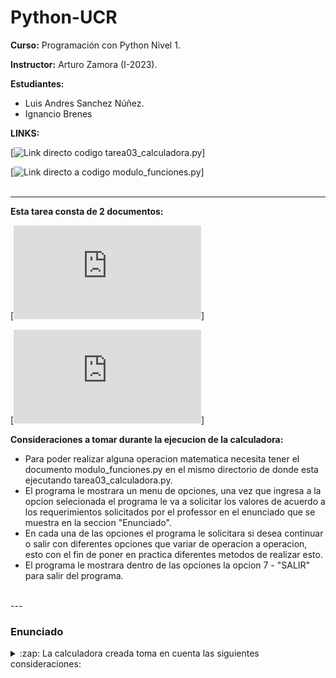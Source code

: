 # Python-UCR
**Curso:** Programación con Python Nivel 1.

**Instructor:** Arturo Zamora (I-2023).

**Estudiantes:** 
- Luis Andres Sanchez Núñez.
- Ignancio Brenes

**LINKS:**

[![Link directo codigo tarea03_calculadora.py](https://github.com/SpaceParrot21/Python-UCR/tree/main/Tareas/Tarea_2)]

[![Link directo a codigo modulo_funciones.py](https://github.com/SpaceParrot21/Python-UCR/tree/main/Tareas/Tarea_2)]
<br />
<br />

---

**Esta tarea consta de 2 documentos:**

[![tarea03_calculadora.py](https://github.com/Ignacio-Brenes/Python_UCR/blob/tarea_grupal01/tarea03/tarea03_calculadora.py)]

[![modulo_funciones.py](https://github.com/Ignacio-Brenes/Python_UCR/blob/tarea_grupal01/tarea03/modulo_funciones.py)]

**Consideraciones a tomar durante la ejecucion de la calculadora:**

- Para poder realizar alguna operacion matematica necesita tener el documento modulo_funciones.py en el mismo directorio
de donde esta ejecutando tarea03_calculadora.py.
- El programa le mostrara un menu de opciones, una vez que ingresa a la opcion selecionada el programa le va a solicitar los valores de acuerdo a los requerimientos solicitados por el professor en el enunciado que se muestra en la seccion "Enunciado".
- En cada una de las opciones el programa le solicitara si desea continuar o salir con diferentes opciones que variar de operacion a operacion, esto con el fin de poner en practica diferentes metodos de realizar esto.
- El programa le mostrara dentro de las opciones la opcion 7 - "SALIR" para salir del programa.
<br />
---

### Enunciado

<details>
  <summary>:zap: La calculadora creada toma en cuenta las siguientes consideraciones:</summary>

<!--START_SECTION:activity-->
1. Suma: entre n números
2. Resta: entre 2 números
3. Multiplicación: entre n números
4. División: entre 2 número
5. Factorial: de 1 número
6. Potencia: 1 número elevado al otro
<!--END_SECTION:activity-->

[![Link directo al codigo Tarea 3](https://github.com/Ignacio-Brenes/Python_UCR/blob/tarea_grupal01/tarea03/tarea03_calculadora.py)]

<br />
<br />

---